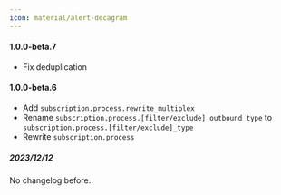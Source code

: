 ```yaml
---
icon: material/alert-decagram
---
```


#### 1.0.0-beta.7

* Fix deduplication

#### 1.0.0-beta.6

* Add `subscription.process.rewrite_multiplex`
* Rename `subscription.process.[filter/exclude]_outbound_type` to `subscription.process.[filter/exclude]_type` 
* Rewrite `subscription.process`

##### 2023/12/12

No changelog before.
